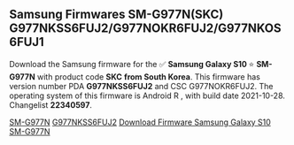 <h2>Samsung Firmwares SM-G977N(SKC) G977NKSS6FUJ2/G977NOKR6FUJ2/G977NKOS6FUJ1</h2>
Download the Samsung firmware for the ✅ <strong>Samsung Galaxy S10 </strong> ⭐ <strong>SM-G977N</strong> with product code <strong>SKC</strong> <strong> from South Korea</strong>. This firmware has version number PDA <strong>G977NKSS6FUJ2</strong> and CSC G977NOKR6FUJ2. The operating system of this firmware is Android R , with build date 2021-10-28. Changelist <strong>22340597</strong>.


[SM-G977N](https://samfirm.shop/samsung/model/SM-G977N)
[G977NKSS6FUJ2](https://samfirm.shop/samsung/pda/G977NKSS6FUJ2)
[Download Firmware Samsung Galaxy S10 SM-G977N](https://samfirm.shop/samsung/firmware/470101)
